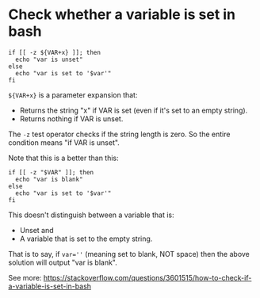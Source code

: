 # Check whether a variable is set in bash
```
if [[ -z ${VAR+x} ]]; then 
  echo "var is unset"
else 
  echo "var is set to '$var'"
fi
```
`${VAR+x}` is a parameter expansion that:
* Returns the string "x" if VAR is set (even if it's set to an empty string).
* Returns nothing if VAR is unset.

The `-z` test operator checks if the string length is zero. So the entire condition means "if VAR is unset".

Note that this is a better than this:
```
if [[ -z "$VAR" ]]; then 
  echo "var is blank"
else 
  echo "var is set to '$var'"
fi
```
This doesn't distinguish between a variable that is:
* Unset and
* A variable that is set to the empty string.

That is to say, if `var=''` (meaning set to blank, NOT space) then the above solution will output "var is blank".

See more:
https://stackoverflow.com/questions/3601515/how-to-check-if-a-variable-is-set-in-bash
